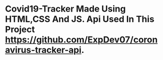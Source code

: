 # Covid19-Tracker Made Using HTML,CSS And JS. Api Used In This Project https://github.com/ExpDev07/coronavirus-tracker-api.  
